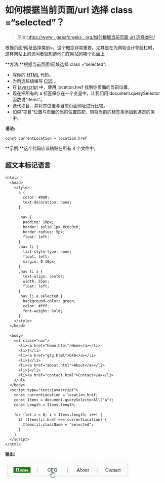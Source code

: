 # 如何根据当前页面/url 选择 class =“selected”？

> 原文:[https://www . geesforgeks . org/如何根据当前页面 url 选择类别/](https://www.geeksforgeeks.org/how-to-have-the-classselected-depending-on-what-the-current-page-url-is/)

根据页面/网址选择类别=。这个概念非常重要，尤其是在为网站设计导航栏时，这样网站上的访问者就知道他们在网站的哪个页面上

**方法:**根据当前页面/网址选择 class =“selected”:

*   写你的 [HTML](https://www.geeksforgeeks.org/html-tutorials/) 代码。
*   为所选班级编写 [CSS](https://www.geeksforgeeks.org/css-tutorials/) 。
*   在 [javascript](https://www.geeksforgeeks.org/javascript-tutorial/) 中，使用 location.href 找到你页面的当前位置。
*   现在把所有的 a 标签保存在一个变量中，让我们用 document.querySelector 函数说“Items”。
*   迭代项目，并将其位置与当前页面网址进行比较。
*   如果“项目”位置与页面的当前位置匹配，则将当前的标签类添加到选定的类中。

**语法:**

```
const currentLocation = location.href
```

**示例:**这个代码应该粘贴在所有 4 个文件中。

## 超文本标记语言

```
<html>
  <head>
    <style>
      a {
        color: #000;
        text-decoration: none;
      }

      .nav {
        padding: 10px;
        border: solid 1px #c0c0c0;
        border-radius: 5px;
        float: left;
      }
      .nav li {
        list-style-type: none;
        float: left;
        margin: 0 10px;
      }
      .nav li a {
        text-align: center;
        width: 55px;
        float: left;
      }
      .nav li a.selected {
        background-color: green;
        color: #fff;
        font-weight: bold;
      }
    </style>
  </head>

  <body>
    <ul class="nav">
      <li><a href="home.html">Home</a></li>
      <li>|</li>
      <li><a href="gfg.html">GFG</a></li>
      <li>|</li>
      <li><a href="about.html">About</a></li>
      <li>|</li>
      <li><a href="contact.html">Contact</a></li>
    </ul>
  </body>
  <script type="text/javascript">
    const currentLocation = location.href;
    const Items = document.querySelectorAll("a");
    const Length = Items.length;

    for (let i = 0; i < Items.length; i++) {
      if (Items[i].href === currentLocation) {
        Items[i].className = "selected";
      }
    }
  </script>
</html>
```

**输出:**

![](img/b58786932e4ee346c3b8331a4173f005.png)